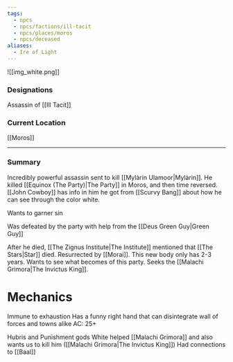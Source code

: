 ```yaml
---
tags:
  - npcs
  - npcs/factions/ill-tacit
  - npcs/places/moros
  - npcs/deceased
aliases:
  - Ire of Light
---
```

![[img_white.png]]

### Designations
Assassin of [[Ill Tacit]]

### Current Location
[[Moros]]

___
### Summary
Incredibly powerful assassin sent to kill [[Mylàrin Ulamoor|Mylàrin]].
He killed [[Equinox (The Party)|The Party]] in Moros, and then time reversed.
[[John Cowboy]] has info in him he got from [[Scurvy Bang]] about how he can see through the color white.

Wants to garner sin

Was defeated by the party with help from the [[Deus Green Guy|Green Guy]]

After he died, [[The Zignus Institute|The Institute]] mentioned that [[The Stars|Star]] died.
Resurrected by [[Morai]]. This new body only has 2-3 years. Wants to see what becomes of this party. Seeks the [[Malachi Grimora|The Invictus King]]. 
# Mechanics
Immune to exhaustion
Has a funny right hand that can disintegrate wall of forces and towns alike
AC: 25+

Hubris and Punishment gods
White helped [[Malachi Grimora]] and also wants us to kill him ([[Malachi Grimora|The Invictus King]])
Had connections to [[Baal]]
